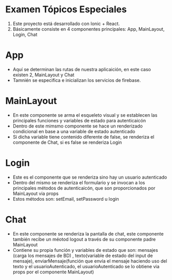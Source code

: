 # Examen Tópicos Especiales

1. Este proyecto está desarrollado con Ionic + React.
2. Básicamente consiste en 4 componentes principales: App, MainLayout, Login, Chat

# App
- Aquí se determinan las rutas de nuestra aplicaición, en este caso existen 2, MainLayout y Chat
- Tamnién se especifica e inicializan los servicios de firebase. 

# MainLayout
- En este componente se arma el esqueleto visual y se establecen las principales funciones y variables de estado para autenticaicón
- Dentro de este mimsmo componente se hace un renderizado condicional en base a una variable de estado autenticado
- Si dicha variable tiene contenido diferente de false, se renderiza el componente de Chat, si es false se renderiza Login 


# Login
- Este es el componente que se renderiza sino hay un usuario autenticado
- Dentro del mismo se renderiza el formulario y se invocan a los principales métodos de autenticaicón, que son proporcionados por MainLayout via props
- Estos métodos son: setEmail, setPassword u login 

# Chat
- En este componente se renderiza la pantalla de chat, este componente también recibe un méotod logout a través de su componente padre MainLayout 
- Contiene su propia función y variables de estado que son: mensajes (carga los mensajes de BD) , texto(variable de estado del input de mensaje), enviarMensaje(función que envia el mensaje haciendo uso del texto y el usuarioAutenticado, el usuarioAutenticado se lo obtiene via props por el componente MainLayout) 
